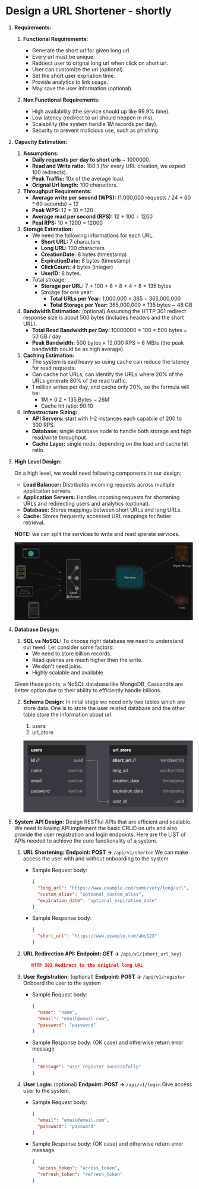 # Design a URL Shortener - shortly

1.  **Requirements:**

    1. **Functional Requirements:**

       - Generate the short url for given long url.
       - Every url must be unique.
       - Redriect user to orignal long url when click on short url.
       - User can customize the url (optional).
       - Set the short user expriation time.
       - Provide analytics to link usage.
       - May save the user information (optional).

    2. **Non Functional Requirements:**
       - High availability (the service should up like 99.9% time).
       - Low latency (redirect to url should heppen in ms).
       - Scalability (the system handle 1M records per day).
       - Security to prevent malicious use, such as phishing.

2.  **Capacity Estimation:**

    1. **Assumptions:**
       - **Daily requests per day to short urls** ~ 1000000.
       - **Read and Write ratio:** 100:1 (for every URL creation, we expect 100 redirects).
       - **Peak Traffic:** 10x of the average load.
       - **Orignal Url length:** 100 characters.
    2. **Throughput Requirements:**
       - **Average write per second (WPS):** (1,000,000 requests / 24 \* 60 \* 60 seconds) ~ 12
       - **Peak WPS:** 12 \* 10 = 120
       - **Average read per second (RPS):** 12 \* 100 = 1200
       - **Peal RPS:** 10 \* 1200 = 12000
    3. **Storage Estimation:**
       - We need the following informations for each URL.
         - **Short URL:** 7 characters
         - **Long URL:** 100 characters
         - **CreationDate:** 8 bytes (timestamp)
         - **ExpirationDate:** 8 bytes (timestamp)
         - **ClickCount:** 4 bytes (integer)
         - **UserID:** 8 bytes.
       - Total stroage:
         - **Storage per URL:** 7 + 100 + 8 + 8 + 4 + 8 = 135 bytes
         - Stroage for one year:
           - **Total URLs per Year:** 1,000,000 × 365 = 365,000,000
           - **Total Storage per Year:** 365,000,000 × 135 bytes ~ 48 GB
    4. **Bandwidth Estimation:** (optional)
       Assuming the HTTP 301 redirect response size is about 500 bytes (includes headers and the short URL).
       - **Total Read Bandwidth per Day:** 10000000 \* 100 \* 500 bytes = 50 GB / day
       - **Peak Bandwidth:** 500 bytes × 12,000 RPS = 6 MB/s (the peak bandwidth could be as high average).
    5. **Caching Estimation:**
       - The system is ead heavy so using cache can reduce the latency for read requests.
       - Can cache hot URLs, can identify the URLs where 20% of the URLs generate 80% of the read traffic.
       - 1 million writes per day, and cache only 20%, so the formula will be:
         - 1M \* 0.2 \* 135 Bytes ~ 26M
         - Cache hit ratio: 90:10
    6. **Infrastructure Sizing:**
       - **API Servers:** start with 1-2 instances each capabile of 200 to 300 RPS.
       - **Database:** single database node to handle both storage and high read/write throughput.
       - **Cache Layer:** single node, depending on the load and cache hit ratio.

3.  **High Level Design:**

    On a high level, we would need following components in our design:

    - **Load Balancer:** Distributes incoming requests across multiple application servers.
    - **Application Servers:** Handles incoming requests for shortening URLs and redirecting users and analytics (optional).
    - **Database:** Stores mappings between short URLs and long URLs.
    - **Cache:** Stores frequently accessed URL mappings for faster retrieval.

    **NOTE:** we can split the services to write and read sperate services.

    ![Design](shortly.png)

4.  **Database Design:**

    1. **SQL vs NoSQL:**
       To choose right database we need to understand our need. Let consider some factors:
       - We need to store billion records.
       - Read queries are much higher then the write.
       - We don't need joins.
       - Highly scalable and available.

    Given these points, a NoSQL database like MongoDB, Cassandra are better option due to their ability to efficiently handle billions.

    2. **Schema Design:**
       In inital stage we need only two tables which are store data. One is to store the user related database and the other table store the information about url.

       1. users
       1. url_store

       ![Database Design](database_design.png)

5.  **System API Design:**
    Design RESTful APIs that are efficient and scalable. We need following API implement the basic CRUD on urls and also provide the user registration and login endpoints. Here are the LIST of APIs needed to achieve the core functionality of a system.

    1.  **URL Shortening:**
        **Endpoint: POST ->** `/api/v1/shorten`
        We can make access the user with and without onboarding to the system.

        - Sample Request body:

          ```json
          {
            "long_url": "https://www.example.com/some/very/long/url",
            "custom_alias": "optional_custom_alias",
            "expiration_date": "optional_expiration_date"
          }
          ```

        - Sample Response body:

          ```json
          {
            "short_url": "https://www.example.com/abc123"
          }
          ```

    2.  **URL Redirection API:**
        **Endpoint: GET ->** `/api/v1/{short_url_key}`

        ```json
           HTTP 302 Redirect to the original long URL
        ```

    3.  **User Registration:** (optional)
        **Endpoint: POST ->** `/api/v1/register`
        Onboard the user to the system

        - Sample Request body:

          ```json
          {
            "name": "name",
            "email": "email@email.com",
            "password": "password"
          }
          ```

        - Sample Response body: (OK case) and otherwise return error message

          ```json
          {
            "message": "user register successfully"
          }
          ```

    4.  **User Login:** (optional)
        **Endpoint: POST ->** `/api/v1/login`
        Give access user to the system.

        - Sample Request body:

          ```json
          {
            "email": "email@email.com",
            "password": "password"
          }
          ```

        - Sample Response body: (OK case) and otherwise return error message

          ```json
          {
            "access_token": "access_token",
            "refresh_token": "refresh_token"
          }
          ```
